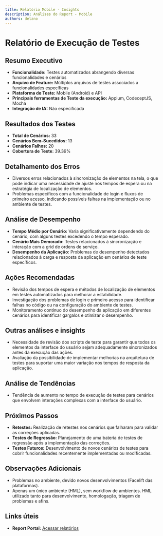```yaml
---
title: Relatório Mobile - Insights 
description: Análises do Report - Mobile
authors: delano
---
```

# Relatório de Execução de Testes

## Resumo Executivo
- **Funcionalidade:** Testes automatizados abrangendo diversas funcionalidades e cenários
- **Arquivo de Feature:** Múltiplos arquivos de testes associados a funcionalidades específicas
- **Plataforma de Teste:** Mobile (Android) e API
- **Principais ferramentas de Teste da execução:** Appium, CodeceptJS, Mocha
- **Integração de IA:** Não especificada

## Resultados dos Testes
- **Total de Cenários:** 33
- **Cenários Bem-Sucedidos:** 13
- **Cenários Falhos:** 20
- **Cobertura de Teste:** 39.39%

## Detalhamento dos Erros
- Diversos erros relacionados à sincronização de elementos na tela, o que pode indicar uma necessidade de ajuste nos tempos de espera ou na estratégia de localização de elementos.
- Problemas específicos com a funcionalidade de login e fluxos de primeiro acesso, indicando possíveis falhas na implementação ou no ambiente de testes.

## Análise de Desempenho
- **Tempo Médio por Cenário:** Varia significativamente dependendo do cenário, com alguns testes excedendo o tempo esperado.
- **Cenário Mais Demorado:** Testes relacionados à sincronização e interação com a grid de ordens de serviço.
- **Desempenho da Aplicação:** Problemas de desempenho detectados relacionados à carga e resposta da aplicação em cenários de teste específicos.

## Ações Recomendadas
- Revisão dos tempos de espera e métodos de localização de elementos em testes automatizados para melhorar a estabilidade.
- Investigação dos problemas de login e primeiro acesso para identificar falhas no código ou na configuração do ambiente de testes.
- Monitoramento contínuo do desempenho da aplicação em diferentes cenários para identificar gargalos e otimizar o desempenho.

## Outras análises e insights
- Necessidade de revisão dos scripts de teste para garantir que todos os elementos da interface do usuário sejam adequadamente sincronizados antes da execução das ações.
- Avaliação da possibilidade de implementar melhorias na arquitetura de testes para suportar uma maior variação nos tempos de resposta da aplicação.

## Análise de Tendências 
- Tendência de aumento no tempo de execução de testes para cenários que envolvem interações complexas com a interface do usuário.

## Próximos Passos
- **Retestes:** Realização de retestes nos cenários que falharam para validar as correções aplicadas.
- **Testes de Regressão:** Planejamento de uma bateria de testes de regressão após a implementação das correções.
- **Testes Futuros:** Desenvolvimento de novos cenários de testes para cobrir funcionalidades recentemente implementadas ou modificadas.

## Observações Adicionais
- Problemas no ambiente, devido novos desenvolvimentos (Facelift das plataformas).
- Apenas um único ambiente (HML), sem workflow de ambientes. HML utilizado tanto para desenvolvimento, homologação, triagem de problemas e afins.

## Links úteis
- **Report Portal:** [Acessar relatórios](https://mobyandocs.netlify.app/reports)